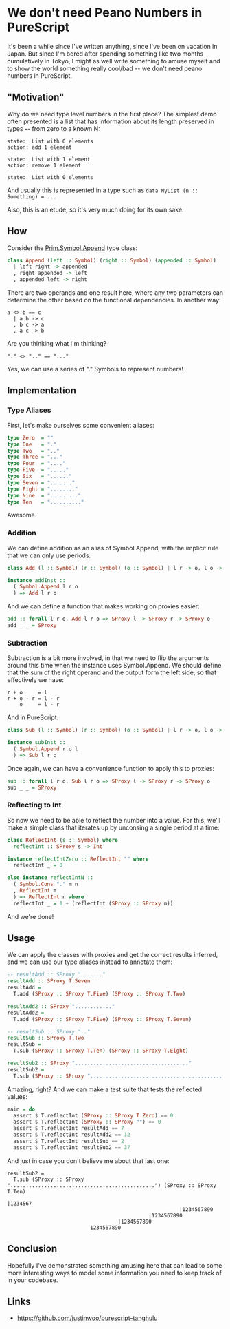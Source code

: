 # We don't need Peano Numbers in PureScript

It's been a while since I've written anything, since I've been on vacation in Japan. But since I'm bored after spending something like two months cumulatively in Tokyo, I might as well write something to amuse myself and to show the world something really cool/bad -- we don't need peano numbers in PureScript.

## "Motivation"

Why do we need type level numbers in the first place? The simplest demo often presented is a list that has information about its length preserved in types -- from zero to a known N:

```
state:  List with 0 elements
action: add 1 element

state:  List with 1 element
action: remove 1 element

state:  List with 0 elements
```

And usually this is represented in a type such as `data MyList (n :: Something) = ...`

Also, this is an etude, so it's very much doing for its own sake.

## How

Consider the [Prim.Symbol.Append](https://pursuit.purescript.org/builtins/docs/Prim.Symbol#t:Append) type class:

```hs
class Append (left :: Symbol) (right :: Symbol) (appended :: Symbol)
  | left right -> appended
  , right appended -> left
  , appended left -> right
```

There are two operands and one result here, where any two parameters can determine the other based on the functional dependencies. In another way:

```
a <> b == c
  | a b -> c
  , b c -> a
  , a c -> b
```

Are you thinking what I'm thinking?

```
"." <> ".." == "..."
```

Yes, we can use a series of "." Symbols to represent numbers!

## Implementation

### Type Aliases

First, let's make ourselves some convenient aliases:

```hs
type Zero  = ""
type One   = "."
type Two   = ".."
type Three = "..."
type Four  = "...."
type Five  = "....."
type Six   = "......"
type Seven = "......."
type Eight = "........"
type Nine  = "........."
type Ten   = ".........."
```

Awesome.

### Addition

We can define addition as an alias of Symbol Append, with the implicit rule that we can only use periods.

```hs
class Add (l :: Symbol) (r :: Symbol) (o :: Symbol) | l r -> o, l o -> r, r o -> l

instance addInst ::
  ( Symbol.Append l r o
  ) => Add l r o
```

And we can define a function that makes working on proxies easier:

```hs
add :: forall l r o. Add l r o => SProxy l -> SProxy r -> SProxy o
add _ _ = SProxy
```

### Subtraction

Subtraction is a bit more involved, in that we need to flip the arguments around this time when the instance uses Symbol.Append. We should define that the sum of the right operand and the output form the left side, so that effectively we have:

```
r + o     = l
r + o - r = l - r
    o     = l - r
```

And in PureScript:

```hs
class Sub (l :: Symbol) (r :: Symbol) (o :: Symbol) | l r -> o, l o -> r, r o -> l

instance subInst ::
  ( Symbol.Append r o l
  ) => Sub l r o
```

Once again, we can have a convenience function to apply this to proxies:

```hs
sub :: forall l r o. Sub l r o => SProxy l -> SProxy r -> SProxy o
sub _ _ = SProxy
```

### Reflecting to Int

So now we need to be able to reflect the number into a value. For this, we'll make a simple class that iterates up by unconsing a single period at a time:

```hs
class ReflectInt (s :: Symbol) where
  reflectInt :: SProxy s -> Int

instance reflectIntZero :: ReflectInt "" where
  reflectInt _ = 0

else instance reflectIntN ::
  ( Symbol.Cons "." m n
  , ReflectInt m
  ) => ReflectInt n where
  reflectInt _ = 1 + (reflectInt (SProxy :: SProxy m))
```

And we're done!

## Usage

We can apply the classes with proxies and get the correct results inferred, and we can use our type aliases instead to annotate them:

```hs
-- resultAdd :: SProxy "......."
resultAdd :: SProxy T.Seven
resultAdd =
  T.add (SProxy :: SProxy T.Five) (SProxy :: SProxy T.Two)

resultAdd2 :: SProxy "............"
resultAdd2 =
  T.add (SProxy :: SProxy T.Five) (SProxy :: SProxy T.Seven)

-- resultSub :: SProxy ".."
resultSub :: SProxy T.Two
resultSub =
  T.sub (SProxy :: SProxy T.Ten) (SProxy :: SProxy T.Eight)

resultSub2 :: SProxy "....................................."
resultSub2 =
  T.sub (SProxy :: SProxy "...............................................") (SProxy :: SProxy T.Ten)
```

Amazing, right? And we can make a test suite that tests the reflected values:

```hs
main = do
  assert $ T.reflectInt (SProxy :: SProxy T.Zero) == 0
  assert $ T.reflectInt (SProxy :: SProxy "") == 0
  assert $ T.reflectInt resultAdd == 7
  assert $ T.reflectInt resultAdd2 == 12
  assert $ T.reflectInt resultSub == 2
  assert $ T.reflectInt resultSub2 == 37
```

And just in case you don't believe me about that last one:

```
resultSub2 =
  T.sub (SProxy :: SProxy "...............................................") (SProxy :: SProxy T.Ten)
                                                                  |1234567
                                                        |1234567890
                                              |1234567890
                                    |1234567890
                           1234567890
```

## Conclusion

Hopefully I've demonstrated something amusing here that can lead to some more interesting ways to model some information you need to keep track of in your codebase.

## Links

* <https://github.com/justinwoo/purescript-tanghulu>

